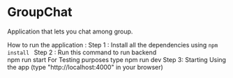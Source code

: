 # GroupChat
Application that lets you chat among group.

How to run the application :
Step 1 : Install all the dependencies using
            ```npm install
            ```
Step 2 : Run this command to run backend  
            npm run start
         For Testing purposes type
            npm run dev
Step 3: Starting Using the app 
        (type "http://localhost:4000" in your browser)
